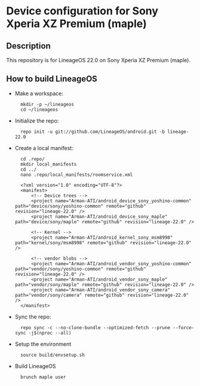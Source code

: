 Device configuration for Sony Xperia XZ Premium (maple)
========================================================

Description
-----------

This repository is for LineageOS 22.0 on Sony Xperia XZ Premium (maple).

How to build LineageOS
----------------------

* Make a workspace:

        mkdir -p ~/lineageos
        cd ~/lineageos

* Initialize the repo:

        repo init -u git://github.com/LineageOS/android.git -b lineage-22.0

* Create a local manifest:

        cd .repo/
        mkdir local_manifests
        cd ../
        nano .repo/local_manifests/roomservice.xml

        <?xml version="1.0" encoding="UTF-8"?>
        <manifest>
            <!-- Device trees -->
            <project name="Arman-ATI/android_device_sony_yoshino-common" path="device/sony/yoshino-common" remote="github" revision="lineage-22.0" />
            <project name="Arman-ATI/android_device_sony_maple" path="device/sony/maple" remote="github" revision="lineage-22.0" />

            <!-- Kernel -->
            <project name="Arman-ATI/android_kernel_sony_msm8998" path="kernel/sony/msm8998" remote="github" revision="lineage-22.0" />

            <!-- vendor blobs -->
            <project name="Arman-ATI/android_vendor_sony_yoshino-common" path="vendor/sony/yoshino-common" remote="github" revision="lineage-22.0" />
            <project name="Arman-ATI/android_vendor_sony_maple" path="vendor/sony/maple" remote="github" revision="lineage-22.0" />
            <project name="Arman-ATI/android_vendor_sony_camera" path="vendor/sony/camera" remote="github" revision="lineage-22.0" />
        </manifest>

* Sync the repo:

        repo sync -c --no-clone-bundle --optimized-fetch --prune --force-sync -j$(nproc --all)

* Setup the environment

        source build/envsetup.sh

* Build LineageOS

        brunch maple user
